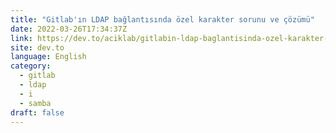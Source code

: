 ```yaml
---
title: "Gitlab'ın LDAP bağlantısında özel karakter sorunu ve çözümü"
date: 2022-03-26T17:34:37Z
link: https://dev.to/aciklab/gitlabin-ldap-baglantisinda-ozel-karakter-sorunu-3nc0?utm_medium=RSS&utm_source=news.12bit.vn
site: dev.to
language: English
category:
  - gitlab
  - ldap
  - i
  - samba
draft: false
---
```

